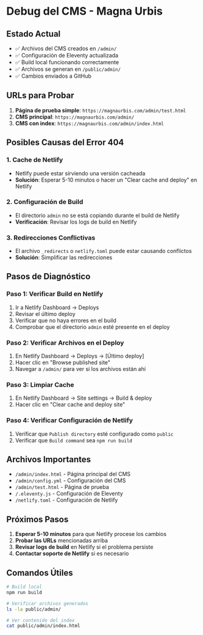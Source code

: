 # Debug del CMS - Magna Urbis

## Estado Actual
- ✅ Archivos del CMS creados en `/admin/`
- ✅ Configuración de Eleventy actualizada
- ✅ Build local funcionando correctamente
- ✅ Archivos se generan en `/public/admin/`
- ✅ Cambios enviados a GitHub

## URLs para Probar

1. **Página de prueba simple**: `https://magnaurbis.com/admin/test.html`
2. **CMS principal**: `https://magnaurbis.com/admin/`
3. **CMS con index**: `https://magnaurbis.com/admin/index.html`

## Posibles Causas del Error 404

### 1. Cache de Netlify
- Netlify puede estar sirviendo una versión cacheada
- **Solución**: Esperar 5-10 minutos o hacer un "Clear cache and deploy" en Netlify

### 2. Configuración de Build
- El directorio `admin` no se está copiando durante el build de Netlify
- **Verificación**: Revisar los logs de build en Netlify

### 3. Redirecciones Conflictivas
- El archivo `_redirects` o `netlify.toml` puede estar causando conflictos
- **Solución**: Simplificar las redirecciones

## Pasos de Diagnóstico

### Paso 1: Verificar Build en Netlify
1. Ir a Netlify Dashboard → Deploys
2. Revisar el último deploy
3. Verificar que no haya errores en el build
4. Comprobar que el directorio `admin` esté presente en el deploy

### Paso 2: Verificar Archivos en el Deploy
1. En Netlify Dashboard → Deploys → [Último deploy]
2. Hacer clic en "Browse published site"
3. Navegar a `/admin/` para ver si los archivos están ahí

### Paso 3: Limpiar Cache
1. En Netlify Dashboard → Site settings → Build & deploy
2. Hacer clic en "Clear cache and deploy site"

### Paso 4: Verificar Configuración de Netlify
1. Verificar que `Publish directory` esté configurado como `public`
2. Verificar que `Build command` sea `npm run build`

## Archivos Importantes

- `/admin/index.html` - Página principal del CMS
- `/admin/config.yml` - Configuración del CMS
- `/admin/test.html` - Página de prueba
- `/.eleventy.js` - Configuración de Eleventy
- `/netlify.toml` - Configuración de Netlify

## Próximos Pasos

1. **Esperar 5-10 minutos** para que Netlify procese los cambios
2. **Probar las URLs** mencionadas arriba
3. **Revisar logs de build** en Netlify si el problema persiste
4. **Contactar soporte de Netlify** si es necesario

## Comandos Útiles

```bash
# Build local
npm run build

# Verificar archivos generados
ls -la public/admin/

# Ver contenido del index
cat public/admin/index.html
```
